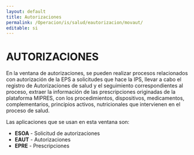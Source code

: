 ```yaml
---
layout: default
title: Autorizaciones
permalink: /Operacion/is/salud/eautorizacion/movaut/
editable: si
---
```


# AUTORIZACIONES  

En la ventana de autorizaciones, se pueden realizar procesos relacionados con autorización de la EPS a solicitudes que hace la IPS,  llevar a cabo el registro de Autorizaciones de salud y el seguimiento correspondientes al proceso, extraer la información de las prescripciones originadas de la plataforma MIPRES, con los procedimientos, dispositivos, medicamentos, complementarios, principios activos, nutricionales que intervienen en el proceso de salud.  

Las aplicaciones que se usan en esta ventana son:  

* **ESOA** - Solicitud de autorizaciones  
* **EAUT** - Autorizaciones  
* **EPRE** - Prescripciones  

